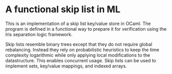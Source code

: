 A functional skip list in ML
============================
This is an implementation of a skip list key/value store in OCaml. The program
is defined in a functional way to prepare it for verification using the Iris
separation logic framework.

Skip lists resemble binary trees except that they do not require global
rebalancing. Instead they rely on probabilistic heuristics to keep the time
complexity logarithmic while only applying local modifications to the
datastructure. This enables concurrent usage. Skip lists can be used to
implement sets, key/value mappings, and indexed arrays.

